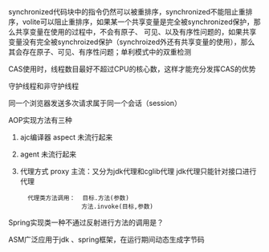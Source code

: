







synchronized代码块中的指令仍然可以被重排序，synchronized不能阻止重排序，volite可以阻止重排序，如果某一个共享变量是完全被synchronized保护，那么共享变量在使用的过程中，不会有原子、
可见、以及有序性问题的，如果共享变量没有完全被synchroized保护（synchroized外还有共享变量的使用），那么其会存在原子、可见、有序性问题；单利模式中的双重检测






CAS使用时，线程数目最好不超过CPU的核心数，这样才能充分发挥CAS的优势


守护线程和非守护线程




同一个浏览器发送多次请求属于同一个会话（session）



AOP实现方法有三种

1. ajc编译器 aspect  未流行起来
2. agent   未流行起来
3. 代理方式 proxy   主流：又分为jdk代理和cglib代理
                       jdk代理只能针对接口进行代理



         代理类方法调用：  目标.方法(参数)
                        方法.invoke(目标,参数)              



Spring实现类一种不通过反射进行方法的调用是？


 ASM广泛应用于jdk 、spring框架，在运行期间动态生成字节码         

